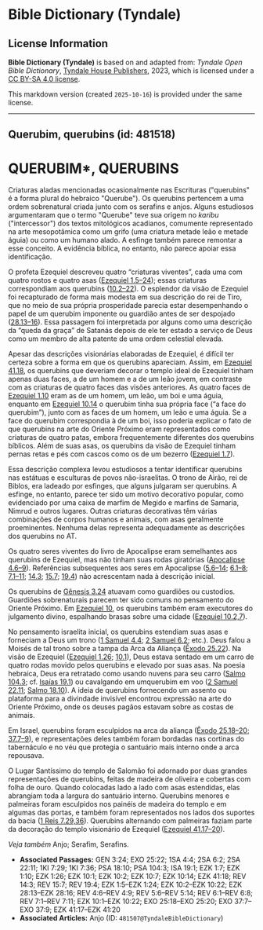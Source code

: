 # Bible Dictionary (Tyndale)

## License Information

**Bible Dictionary (Tyndale)** is based on and adapted from: _Tyndale Open Bible Dictionary_, [Tyndale House Publishers](https://tyndaleopenresources.com/), 2023, which is licensed under a [CC BY-SA 4.0 license](https://creativecommons.org/licenses/by-sa/4.0/legalcode.en).

This markdown version (created `2025-10-16`) is provided under the same license.



--------------------------------

## Querubim, querubins (id: 481518)

QUERUBIM\*, QUERUBINS
=====================

Criaturas aladas mencionadas ocasionalmente nas Escrituras ("querubins" é a forma plural do hebraico "Querube"). Os querubins pertencem a uma ordem sobrenatural criada junto com os serafins e anjos. Alguns estudiosos argumentaram que o termo "Querube" teve sua origem no *karibu* ("intercessor") dos textos mitológicos acadianos, comumente representado na arte mesopotâmica como um grifo (uma criatura metade leão e metade águia) ou como um humano alado. A esfinge também parece remontar a esse conceito. A evidência bíblica, no entanto, não parece apoiar essa identificação.

O profeta Ezequiel descreveu quatro “criaturas viventes”, cada uma com quatro rostos e quatro asas ([Ezequiel 1\.5–24](https://ref.ly/Ezek1:5-Ezek1:24)); essas criaturas correspondiam aos querubins ([10\.2–22](https://ref.ly/Ezek10:2-Ezek10:22)). O esplendor da visão de Ezequiel foi recapturado de forma mais modesta em sua descrição do rei de Tiro, que no meio de sua própria prosperidade parecia estar desempenhando o papel de um querubim imponente ou guardião antes de ser despojado ([28\.13–16](https://ref.ly/Ezek28:13-Ezek28:16)). Essa passagem foi interpretada por alguns como uma descrição da “queda da graça” de Satanás depois de ele ter estado a serviço de Deus como um membro de alta patente de uma ordem celestial elevada.

Apesar das descrições visionárias elaboradas de Ezequiel, é difícil ter certeza sobre a forma em que os querubins apareciam. Assim, em [Ezequiel 41\.18](https://ref.ly/Ezek41:18), os querubins que deveriam decorar o templo ideal de Ezequiel tinham apenas duas faces, a de um homem e a de um leão jovem, em contraste com as criaturas de quatro faces das visões anteriores. As quatro faces de [Ezequiel 1\.10](https://ref.ly/Ezek1:10) eram as de um homem, um leão, um boi e uma águia, enquanto em [Ezequiel 10\.14](https://ref.ly/Ezek10:14) o querubim tinha sua própria face (“a face do querubim”), junto com as faces de um homem, um leão e uma águia. Se a face do querubim correspondia à de um boi, isso poderia explicar o fato de que querubins na arte do Oriente Próximo eram representados como criaturas de quatro patas, embora frequentemente diferentes dos querubins bíblicos. Além de suas asas, os querubins da visão de Ezequiel tinham pernas retas e pés com cascos como os de um bezerro ([Ezequiel 1\.7](https://ref.ly/Ezek1:7)).

Essa descrição complexa levou estudiosos a tentar identificar querubins nas estátuas e esculturas de povos não\-israelitas. O trono de Airão, rei de Biblos, era ladeado por esfinges, que alguns julgaram ser querubins. A esfinge, no entanto, parece ter sido um motivo decorativo popular, como evidenciado por uma caixa de marfim de Megido e marfins de Samaria, Nimrud e outros lugares. Outras criaturas decorativas têm várias combinações de corpos humanos e animais, com asas geralmente proeminentes. Nenhuma delas representa adequadamente as descrições dos querubins no AT.

Os quatro seres viventes do livro de Apocalipse eram semelhantes aos querubins de Ezequiel, mas não tinham suas rodas giratórias ([Apocalipse 4\.6–9](https://ref.ly/Rev4:6-Rev4:9)). Referências subsequentes aos seres em Apocalipse ([5\.6–14](https://ref.ly/Rev5:6-Rev5:14); [6\.1–8](https://ref.ly/Rev6:1-Rev6:8); [7\.1–11](https://ref.ly/Rev7:1-Rev7:11); [14\.3](https://ref.ly/Rev14:3); [15\.7](https://ref.ly/Rev15:7); [19\.4](https://ref.ly/Rev19:4)) não acrescentam nada à descrição inicial.

Os querubins de [Gênesis 3\.24](https://ref.ly/Gen3:24) atuavam como guardiões ou custodios. Guardiões sobrenaturais parecem ter sido comuns no pensamento do Oriente Próximo. Em [Ezequiel 10](https://ref.ly/Ezek10:1-Ezek10:22), os querubins também eram executores do julgamento divino, espalhando brasas sobre uma cidade ([Ezequiel 10\.2,7](https://ref.ly/Ezek10:2,Ezek10:7)).

No pensamento israelita inicial, os querubins estendiam suas asas e forneciam a Deus um trono ([1 Samuel 4\.4](https://ref.ly/1Sam4:4); [2 Samuel 6\.2](https://ref.ly/2Sam6:2); etc.). Deus falou a Moisés de tal trono sobre a tampa da Arca da Aliança ([Êxodo 25\.22](https://ref.ly/Exod25:22)). Na visão de Ezequiel ([Ezequiel 1\.26](https://ref.ly/Ezek1:26); [10\.1](https://ref.ly/Ezek10:1)), Deus estava sentado em um carro de quatro rodas movido pelos querubins e elevado por suas asas. Na poesia hebraica, Deus era retratado como usando nuvens para seu carro ([Salmo 104\.3](https://ref.ly/Ps104:3); cf. [Isaías 19\.1](https://ref.ly/Isa19:1)) ou cavalgando em umquerubim em voo ([2 Samuel 22\.11](https://ref.ly/2Sam22:11); [Salmo 18\.10](https://ref.ly/Ps18:10)). A ideia de querubins fornecendo um assento ou plataforma para a divindade invisível encontrou expressão na arte do Oriente Próximo, onde os deuses pagãos estavam sobre as costas de animais.

Em Israel, querubins foram esculpidos na arca da aliança ([Êxodo 25\.18–20](https://ref.ly/Exod25:18-Exod25:20); [37\.7–9](https://ref.ly/Exod37:7-Exod37:9)), e representações deles também foram bordadas nas cortinas do tabernáculo e no véu que protegia o santuário mais interno onde a arca repousava.

O Lugar Santíssimo do templo de Salomão foi adornado por duas grandes representações de querubins, feitas de madeira de oliveira e cobertas com folha de ouro. Quando colocadas lado a lado com asas estendidas, elas abrangiam toda a largura do santuário interno. Querubins menores e palmeiras foram esculpidos nos painéis de madeira do templo e em algumas das portas, e também foram representados nos lados dos suportes da bacia ([1 Reis 7\.29,36](https://ref.ly/1Kgs7:29,1Kgs7:36)). Querubins alternando com palmeiras faziam parte da decoração do templo visionário de Ezequiel ([Ezequiel 41\.17–20](https://ref.ly/Ezek41:17-Ezek41:20)).

*Veja também* Anjo; Serafim, Serafins.

* **Associated Passages:** GEN 3:24; EXO 25:22; 1SA 4:4; 2SA 6:2; 2SA 22:11; 1KI 7:29; 1KI 7:36; PSA 18:10; PSA 104:3; ISA 19:1; EZK 1:7; EZK 1:10; EZK 1:26; EZK 10:1; EZK 10:2; EZK 10:7; EZK 10:14; EZK 41:18; REV 14:3; REV 15:7; REV 19:4; EZK 1:5–EZK 1:24; EZK 10:2–EZK 10:22; EZK 28:13–EZK 28:16; REV 4:6–REV 4:9; REV 5:6–REV 5:14; REV 6:1–REV 6:8; REV 7:1–REV 7:11; EZK 10:1–EZK 10:22; EXO 25:18–EXO 25:20; EXO 37:7–EXO 37:9; EZK 41:17–EZK 41:20
* **Associated Articles:** Anjo (ID: `481507@TyndaleBibleDictionary`)


